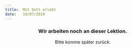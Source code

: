 ```yaml
---
title:  Mit Gott erlebt
date:   19/07/2019
---
```


### <center>Wir arbeiten noch an dieser Lektion.</center>
<center>Bitte komme später zurück.</center>